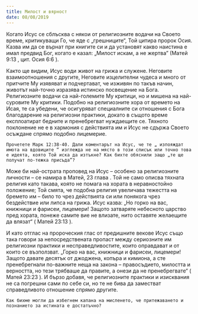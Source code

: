 ```yaml
---
title: Милост и вярност
date: 08/08/2019
---
```


Когато Исус се сблъсква с някои от религиозните водачи на Своето време, критикуващи Го, че яде с „грешниците“, Той цитира пророк Осия. Казва им да се върнат при книгите си и да установят какво наистина е имал предвид Бог, когато е казал: „Милост искам, а не жертва” (Матей 9:13 , цит. Осия 6:6 ).

Както ще видим, Исус води живот на грижа и служене. Неговите взаимоотношения с другите, Неговите изцелителни чудеса и много от притчите Му изявяват и подчертават, че изживян по такъв начин, животът най-точно изразява истинско посвещение на Бога. Религиозните водачи са най-големите Му критици, но и мишена на най-суровите Му критики. Подобно на религиозните хора от времето на Исая, те са убедени, че осигуряват специалните си отношения с Бога благодарение на религиозни практики, докато в същото време експлоатират бедните и пренебрегват нуждаещите се. Тяхното поклонение не е в хармония с действията им и Исус не сдържа Своето осъждане спрямо подобно лицемерие.

`Прочетете Марк 12:38-40. Дали коментарът на Исус, че те „ изпояждат имота на вдовиците “ изглежда не на място в този списък или точно това е идеята, която Той иска да изтъкне? Как бихте обяснили защо „те ще получат по-тежка присъда”?`

Може би най-острата проповед на Исус – особено за религиозните личности – се намира в Матей, 23 глава . Той не само описва тяхната религия като такава, която не помага на хората в неравностойно положение; Той смята, че подобна религия увеличава тежестта на бремето им – било то чрез действията си или понякога чрез бездействие или липса на грижа. Исус казва: „Но горко на вас, книжници и фарисеи, лицемери! Защото затваряте небесното царство пред хората, понеже самите вие не влизате, нито оставяте желаещите да влязат“ ( Матей 23:13 ).

И като отглас на пророческия глас от предишните векове Исус също така говори за непосредствената пропаст между сериозните им религиозни практики и несправедливостите, които оправдават и от които се възползват. „Горко на вас, книжници и фарисеи, лицемери! Защото давате десятък от джоджена, копъра и кимиона, а сте пренебрегнали по-важните неща на закона – правосъдието, милостта и верността, но тези трябваше да правите, а онези да не пренебрегвате“ ( Матей 23:23 ). И бързо добавя, че религиозните практики и изисквания не са погрешни сами по себе си, но те не бива да заместват справедливото отношение спрямо другите.

`Как бихме могли да избегнем капана на мисленето, че притежаването и познанието за истината е достатъчно?`